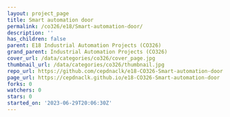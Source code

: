 ```yaml
---
layout: project_page
title: Smart automation door
permalink: /co326/e18/Smart-automation-door/
description: ''
has_children: false
parent: E18 Industrial Automation Projects (CO326)
grand_parent: Industrial Automation Projects (CO326)
cover_url: /data/categories/co326/cover_page.jpg
thumbnail_url: /data/categories/co326/thumbnail.jpg
repo_url: https://github.com/cepdnaclk/e18-CO326-Smart-automation-door
page_url: https://cepdnaclk.github.io/e18-CO326-Smart-automation-door
forks: 0
watchers: 0
stars: 0
started_on: '2023-06-29T20:06:30Z'
---
```


